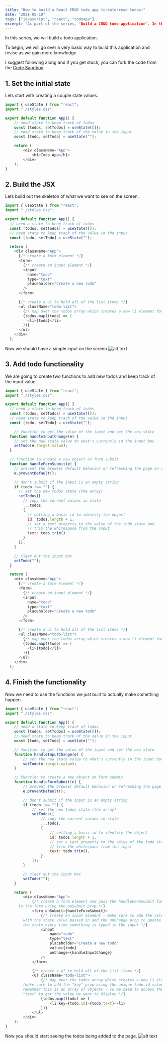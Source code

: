```yaml
---
title: "How to build a React CRUD todo app (create/read todos)"
date: "2021-05-18"
tags: ["javascript", "react", "todoapp"]
excerpt: "As part of the series, "Build a CRUD todo application". In this post I will show you how to create and display the todo items using React."
---
```


In this series, we will build a todo application.

To begin, we will go over a very basic way to build this application and revise as we gain more knowledge.

I suggest following along and if you get stuck, you can fork the code from the [Code Sandbox](https://codesandbox.io/s/build-a-todo-app-with-react-cc4l8)

## 1. Set the initial state

Lets start with creating a couple state values.

```js
import { useState } from "react";
import "./styles.css";

export default function App() {
	// need state to keep track of todos
	const [todos, setTodos] = useState([]);
	// need state to keep track of the value in the input
	const [todo, setTodo] = useState("");

	return (
		<div className="App">
			<h1>Todo App</h1>
		</div>
	);
}
```

## 2. Build the JSX

Lets build out the skeleton of what we want to see on the screen.

```js
import { useState } from "react";
import "./styles.css";

export default function App() {
  // need a state to keep track of todos
  const [todos, setTodos] = useState([]);
  // need state to keep track of the value in the input
  const [todo, setTodo] = useState("");

  return (
    <div className="App">
      {/* create a form element */}
      <form>
        {/* create an input element */}
        <input
          name="todo"
          type="text"
          placeholder="Create a new todo"
        />
      </form>

      {/* create a ul to hold all of the list items */}
      <ul className="todo-list">
        {/* map over the todos array which creates a new li element for every todo */}
        {todos.map((todo) => (
          <li>{todo}</li>
        ))}
      </ul>
    </div>
  );
```

Now we should have a simple input on the screen ![alt text](https://dev-to-uploads.s3.amazonaws.com/uploads/articles/khlcst21e896g5r50mvk.png)

## 3. Add todo functionality

We are going to create two functions to add new todos and keep track of the input value.

```js
import { useState } from "react";
import "./styles.css";

export default function App() {
  // need a state to keep track of todos
  const [todos, setTodos] = useState([]);
  // need state to keep track of the value in the input
  const [todo, setTodo] = useState("");

    // function to get the value of the input and set the new state
  function handleInputChange(e) {
    // set the new state value to what's currently in the input box
    setTodo(e.target.value);
  }

  // function to create a new object on form submit
  function handleFormSubmit(e) {
    // prevent the browser default behavior or refreshing the page on submit
    e.preventDefault();

    // don't submit if the input is an empty string
    if (todo !== "") {
      // set the new todos state (the array)
      setTodos([
        // copy the current values in state
        ...todos,
        {
          // setting a basic id to identify the object
          id: todos.length + 1,
          // set a text property to the value of the todo state and
          // trim the whitespace from the input
          text: todo.trim()
        }
      ]);
    }

    // clear out the input box
    setTodo("");
  }

  return (
    <div className="App">
      {/* create a form element */}
      <form>
        {/* create an input element */}
        <input
          name="todo"
          type="text"
          placeholder="Create a new todo"
        />
      </form>

      {/* create a ul to hold all of the list items */}
      <ul className="todo-list">
        {/* map over the todos array which creates a new li element for every todo */}
        {todos.map((todo) => (
          <li>{todo}</li>
        ))}
      </ul>
    </div>
  );
```

## 4. Finish the functionality

Now we need to use the functions we just built to actually make something happen.

```js
import { useState } from "react";
import "./styles.css";

export default function App() {
	// need a state to keep track of todos
	const [todos, setTodos] = useState([]);
	// need state to keep track of the value in the input
	const [todo, setTodo] = useState("");

	// function to get the value of the input and set the new state
	function handleInputChange(e) {
		// set the new state value to what's currently in the input box
		setTodo(e.target.value);
	}

	// function to create a new object on form submit
	function handleFormSubmit(e) {
		// prevent the browser default behavior or refreshing the page on submit
		e.preventDefault();

		// don't submit if the input is an empty string
		if (todo !== "") {
			// set the new todos state (the array)
			setTodos([
				// copy the current values in state
				...todos,
				{
					// setting a basic id to identify the object
					id: todos.length + 1,
					// set a text property to the value of the todo state and
					// trim the whitespace from the input
					text: todo.trim(),
				},
			]);
		}

		// clear out the input box
		setTodo("");
	}

	return (
		<div className="App">
			{/* create a form element and pass the handleFormSubmit function 
      to the form using the onSubmit prop */}
			<form onSubmit={handleFormSubmit}>
				{/* create an input element - make sure to add the value prop 
        with the state value passed in and the onChange prop to update
        the state every time something is typed in the input */}
				<input
					name="todo"
					type="text"
					placeholder="Create a new todo"
					value={todo}
					onChange={handleInputChange}
				/>
			</form>

			{/* create a ul to hold all of the list items */}
			<ul className="todo-list">
				{/* map over the todos array which creates a new li element for every todo
        (make sure to add the "key" prop using the unique todo.id value to the li element)
        remember this is an array of objects - so we need to access the property 
        "text" to get the value we want to display */}
				{todos.map((todo) => (
					<li key={todo.id}>{todo.text}</li>
				))}
			</ul>
		</div>
	);
}
```

Now you should start seeing the todos being added to the page. ![alt text](https://dev-to-uploads.s3.amazonaws.com/uploads/articles/nbdzvb4fnyxtn2bv5nuj.png)
